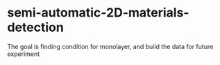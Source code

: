 # semi-automatic-2D-materials-detection
The goal is finding condition for monolayer, and build the data for future experiment 

